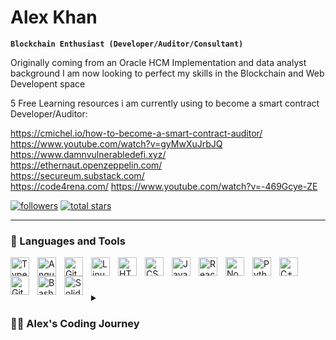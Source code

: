 # Alex Khan

**`Blockchain Enthusiast (Developer/Auditor/Consultant)`**

Originally coming from an Oracle HCM Implementation and data analyst background I am now looking to perfect my skills in the Blockchain and Web Developent space

5 Free Learning resources i am currently using to become a smart contract Developer/Auditor:

https://cmichel.io/how-to-become-a-smart-contract-auditor/ <br>
https://www.youtube.com/watch?v=gyMwXuJrbJQ <br>
https://www.damnvulnerabledefi.xyz/ <br>
https://ethernaut.openzeppelin.com/ <br>
https://secureum.substack.com/ <br>
https://code4rena.com/ https://www.youtube.com/watch?v=-469Gcye-ZE <br>

   <p align="left">
     <a href="https://github.com/GeneralLex?tab=followers">
         <img alt="followers" title="Follow me on Github" src="https://custom-icon-badges.demolab.com/github/followers/GeneralLex?color=236ad3&labelColor=1155ba&style=for-the-badge&logo=person-add&label=Follow&logoColor=white"/></a>
      <a href="https://github.com/GeneralLex?tab=repositories&sort=stargazers">
         <img alt="total stars" title="Total stars on GitHub" src="https://custom-icon-badges.demolab.com/github/stars/GeneralLex?color=55960c&style=for-the-badge&labelColor=488207&logo=star"/></a>
   </p>

---

### 🧰 Languages and Tools

<img align="left" alt="TypeScript" width="30px" style="padding-right:10px;" src="https://cdn.jsdelivr.net/gh/devicons/devicon/icons/typescript/typescript-plain.svg" />
<img align="left" alt="Angular" width="30px" style="padding-right:10px;" src="https://cdn.jsdelivr.net/gh/devicons/devicon/icons/angularjs/angularjs-plain.svg" />
<img align="left" alt="Git" width="30px" style="padding-right:10px;" src="https://cdn.jsdelivr.net/gh/devicons/devicon/icons/git/git-original.svg" />
<img align="left" alt="Linux" width="30px" style="padding-right:10px;" src="https://cdn.jsdelivr.net/gh/devicons/devicon/icons/linux/linux-original.svg" />
<img align="left" alt="HTML" width="30px" style="padding-right:10px;" src="https://cdn.jsdelivr.net/gh/devicons/devicon/icons/html5/html5-plain.svg" />
<img align="left" alt="CSS" width="30px" style="padding-right:10px;" src="https://cdn.jsdelivr.net/gh/devicons/devicon/icons/css3/css3-plain.svg" />
<img align="left" alt="JavaScript" width="30px" style="padding-right:10px;" src="https://cdn.jsdelivr.net/gh/devicons/devicon/icons/javascript/javascript-plain.svg" />
<img align="left" alt="React" width="30px" style="padding-right:10px;" src="https://cdn.jsdelivr.net/gh/devicons/devicon/icons/react/react-original.svg" />
<img align="left" alt="NodeJS" width="30px" style="padding-right:10px;" src="https://cdn.jsdelivr.net/gh/devicons/devicon/icons/nodejs/nodejs-original.svg" />
<img align="left" alt="Python" width="30px" style="padding-right:10px;" src="https://cdn.jsdelivr.net/gh/devicons/devicon/icons/python/python-plain.svg" />
<img align="left" alt="C++" width="30px" style="padding-right:10px;" src="https://cdn.jsdelivr.net/gh/devicons/devicon/icons/cplusplus/cplusplus-line.svg" />
<img align="left" alt="GitHub" width="30px" style="padding-right:10px;" src="https://cdn.jsdelivr.net/gh/devicons/devicon/icons/github/github-original.svg" />
<img align="left" alt="Bash" width="30px" style="padding-right:10px;" src="https://cdn.jsdelivr.net/gh/devicons/devicon/icons/bash/bash-original.svg" />
<img align="left" alt="Solidity" width="30px" style="padding-right:10px;" src="https://cdn.jsdelivr.net/gh/devicons/devicon/icons/solidity/solidity-original.svg" />
<br />

#

<details>
 <summary><h3>👨‍💻 Alex's Coding Journey</h3></summary>
   I am currently in the process of building a few websites that show different functions of HTML, CSS and JS. I defeinitely prefer being hands on when it comes to coding its the best way to learn in my opinion. I will start to create a journal detailing all this.
